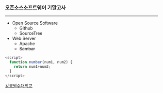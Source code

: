### 오픈소스소프트웨어 기말고사
---
- Open Source Software
  - Github
  - SourceTree
- Web Server
  - Apache
  - ~~Sambar~~
  
```javascript
<script>
  function number(num1, num2) {
    return num1+num2;
  }
</script>
```

[강릉원주대학교](http://www.gwnu.ac.kr)


